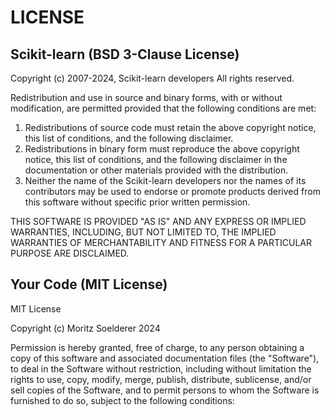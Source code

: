 # LICENSE

## Scikit-learn (BSD 3-Clause License)

Copyright (c) 2007-2024, Scikit-learn developers
All rights reserved.

Redistribution and use in source and binary forms, with or without modification, are permitted provided that the following conditions are met:

1. Redistributions of source code must retain the above copyright notice, this list of conditions, and the following disclaimer.
2. Redistributions in binary form must reproduce the above copyright notice, this list of conditions, and the following disclaimer in the documentation or other materials provided with the distribution.
3. Neither the name of the Scikit-learn developers nor the names of its contributors may be used to endorse or promote products derived from this software without specific prior written permission.

THIS SOFTWARE IS PROVIDED "AS IS" AND ANY EXPRESS OR IMPLIED WARRANTIES, INCLUDING, BUT NOT LIMITED TO, THE IMPLIED WARRANTIES OF MERCHANTABILITY AND FITNESS FOR A PARTICULAR PURPOSE ARE DISCLAIMED.

## Your Code (MIT License)

MIT License

Copyright (c) Moritz Soelderer 2024

Permission is hereby granted, free of charge, to any person obtaining a copy
of this software and associated documentation files (the "Software"), to deal
in the Software without restriction, including without limitation the rights
to use, copy, modify, merge, publish, distribute, sublicense, and/or sell
copies of the Software, and to permit persons to whom the Software is
furnished to do so, subject to the following conditions:
